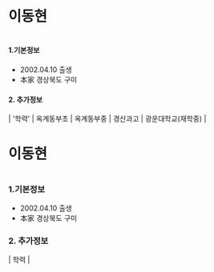 <h1>
  이동현
<h1>

#### 1.기본정보
- 2002.04.10 출생
- 本家 경상북도 구미 


#### 2. 추가정보 
|  '학력'  |  옥계동부초  |  옥계동부중  |  경산과고  |  광운대학교(재학중)  |




<h1>
  이동현
<h1>

### 1.기본정보
- 2002.04.10 출생
- 本家 경상북도 구미 


### 2. 추가정보
| 학력 |

